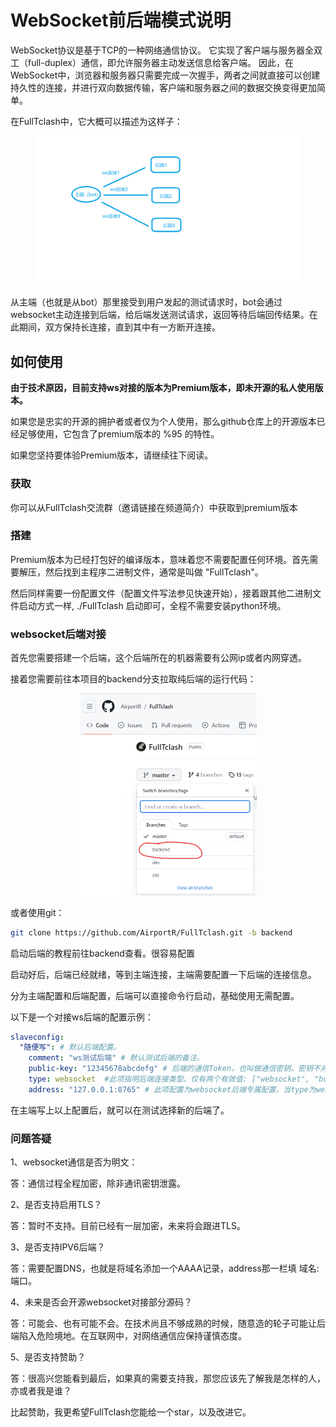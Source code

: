 # WebSocket前后端模式说明



WebSocket协议是基于TCP的一种网络通信协议。 它实现了客户端与服务器全双工（full-duplex）通信，即允许服务器主动发送信息给客户端。 因此，在WebSocket中，浏览器和服务器只需要完成一次握手，两者之间就直接可以创建持久性的连接，并进行双向数据传输，客户端和服务器之间的数据交换变得更加简单。



在FullTclash中，它大概可以描述为这样子：

<figure><img src=".gitbook/assets/ws.png" alt="" width="563"><figcaption></figcaption></figure>

从主端（也就是从bot）那里接受到用户发起的测试请求时，bot会通过websocket主动连接到后端，给后端发送测试请求，返回等待后端回传结果。在此期间，双方保持长连接，直到其中有一方断开连接。



## 如何使用



**由于技术原因，目前支持ws对接的版本为Premium版本，即未开源的私人使用版本。**

如果您是忠实的开源的拥护者或者仅为个人使用，那么github仓库上的开源版本已经足够使用，它包含了premium版本的 %95 的特性。

如果您坚持要体验Premium版本，请继续往下阅读。

### 获取

你可以从FullTclash交流群（邀请链接在频道简介）中获取到premium版本



### 搭建



Premium版本为已经打包好的编译版本，意味着您不需要配置任何环境。首先需要解压，然后找到主程序二进制文件，通常是叫做 "FullTclash"。

然后同样需要一份配置文件（配置文件写法参见快速开始），接着跟其他二进制文件启动方式一样, ./FullTclash 启动即可，全程不需要安装python环境。



### websocket后端对接

首先您需要搭建一个后端，这个后端所在的机器需要有公网ip或者内网穿透。

接着您需要前往本项目的backend分支拉取纯后端的运行代码：

<div align="center" data-full-width="true">

<figure><img src=".gitbook/assets/backend.png" alt="" width="283"><figcaption></figcaption></figure>

</div>

或者使用git：

```bash
git clone https://github.com/AirportR/FullTclash.git -b backend
```

启动后端的教程前往backend查看。很容易配置

启动好后，后端已经就绪，等到主端连接，主端需要配置一下后端的连接信息。

分为主端配置和后端配置，后端可以直接命令行启动，基础使用无需配置。

以下是一个对接ws后端的配置示例：

```yaml
slaveconfig:
  "随便写": # 默认后端配置。
    comment: "ws测试后端" # 默认测试后端的备注。
    public-key: "12345678abcdefg" # 后端的通信Token，也叫做通信密钥。密钥不对无法解密信息。
    type: websocket  #此项指明后端连接类型。仅有两个有效值: ["websocket", "bot"]
    address: "127.0.0.1:8765" # 此项配置为websocket后端专属配置，当type为websocket时才有效，这里填 host:port 格式。
```

在主端写上以上配置后，就可以在测试选择新的后端了。



### 问题答疑

1、websocket通信是否为明文：

答：通信过程全程加密，除非通讯密钥泄露。

2、是否支持启用TLS？

答：暂时不支持。目前已经有一层加密，未来将会跟进TLS。

3、是否支持IPV6后端？

答：需要配置DNS，也就是将域名添加一个AAAA记录，address那一栏填 域名:端口。

4、未来是否会开源websocket对接部分源码？

答：可能会、也有可能不会。在技术尚且不够成熟的时候，随意造的轮子可能让后端陷入危险境地。在互联网中，对网络通信应保持谨慎态度。

5、是否支持赞助？

答：很高兴您能看到最后，如果真的需要支持我，那您应该先了解我是怎样的人，亦或者我是谁？

比起赞助，我更希望FullTclash您能给一个star，以及改进它。



